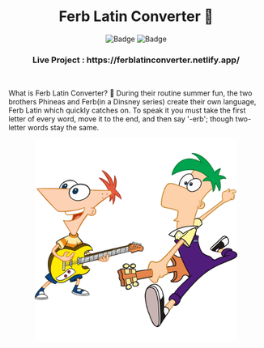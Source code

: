 <h1 align="center">
          Ferb Latin Converter 🏡 
</h1>

<div align="center">

![Badge](https://img.shields.io/badge/Tech_Stack-VanillaJs-yellow) ![Badge](https://img.shields.io/badge/NeogCamp-MarkSeven-cyan)

</div>

<h3 align="center">
          Live Project : https://ferblatinconverter.netlify.app/
</h3>
<br />

What is Ferb Latin Converter? 🤔
During their routine summer fun, the two brothers Phineas and Ferb(in a Dinsney series) create their own language,
 Ferb Latin which quickly catches on. To speak it you must take the first letter of every word, move it to the end, and then say '-erb'\; though two-letter words stay the same. 
<p align="center">
  <img src="PhineasandFerb.jpg" width="400" height="400">
</p>
